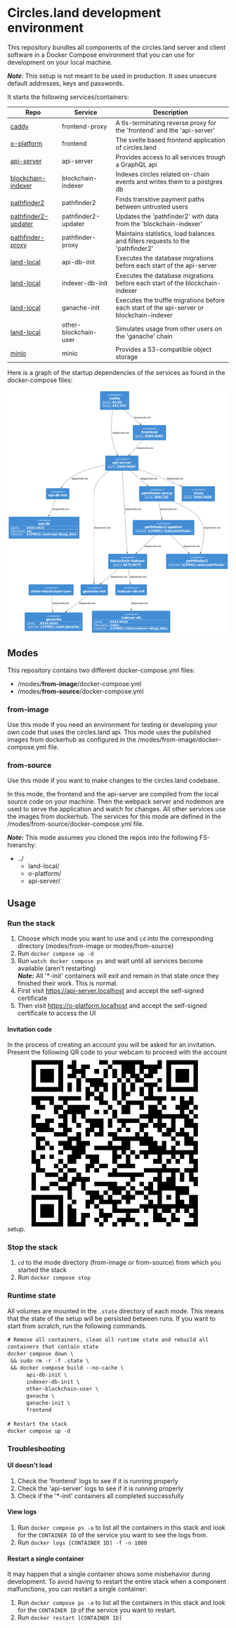 # Circles.land development environment
This repository bundles all components of the circles.land server and client software
in a Docker Compose environment that you can use for development on your local machine.

__*Note*__: This setup is not meant to be used in production.
It uses unsecure default addresses, keys and passwords.

It starts the following services/containers:

| Repo                                                                     | Service               | Description                                                                               |
|--------------------------------------------------------------------------|-----------------------|-------------------------------------------------------------------------------------------|
| [caddy](https://hub.docker.com/_/caddy)                                  | frontend-proxy        | A tls-terminating reverse proxy for the 'frontend' and the 'api-server'                   |
| [o-platform](https://github.com/CirclesUBI/o-platform)                   | frontend              | The svelte based frontend application of circles.land                                     |
| [api-server](https://github.com/CirclesUBI/api-server)                   | api-server            | Provides access to all services trough a GraphQL api                                      |
| [blockchain-indexer](https://github.com/CirclesUBI/blockchain-indexer)   | blockchain-indexer    | Indexes circles related on-chain events and writes them to a postgres db                  |
| [pathfinder2](https://github.com/CirclesUBI/pathfinder2)                 | pathfinder2           | Finds transitive payment paths between untrusted users                                    | 
| [pathfinder2-updater](https://github.com/CirclesUBI/pathfinder2-updater) | pathfinder2-updater   | Updates the 'pathfinder2' with data from the 'blockchain-indexer'                         | 
| [pathfinder-proxy](https://github.com/CirclesUBI/pathfinder-proxy)       | pathfinder-proxy      | Maintains statistics, load balances and filters requests to the 'pathfinder2'             |
| [land-local](https://github.com/CirclesUBI/land-local)                   | api-db-init           | Executes the database migrations before each start of the api-server                      |
| [land-local](https://github.com/CirclesUBI/land-local)                   | indexer-db-init       | Executes the database migrations before each start of the blockchain-indexer              |
| [land-local](https://github.com/CirclesUBI/land-local)                   | ganache-init          | Executes the truffle migrations before each start of the api-server or blockchain-indexer |
| [land-local](https://github.com/CirclesUBI/land-local)                   | other-blockchain-user | Simulates usage from other users on the 'ganache' chain                                   |
| [minio](https://hub.docker.com/r/minio/minio)                            | minio                 | Provides a S3-compatible object storage                                                   |

Here is a graph of the startup dependencies of the services as found in the docker-compose files:  

![docker compose service startup dependencies](docs/diagrams/out/startup-dependencies.png)

## Modes
This repository contains two different docker-compose.yml files:
* /modes/__from-image__/docker-compose.yml
* /modes/__from-source__/docker-compose.yml

### from-image
Use this mode if you need an environment for testing or developing your own code
that uses the circles.land api. This mode uses the published images from 
dockerhub as configured in the /modes/from-image/docker-compose.yml file.

### from-source
Use this mode if you want to make changes to the circles.land codebase.  

In this mode, the frontend and the api-server are compiled from the local source code on your machine.
Then the webpack server and nodemon are used to serve the application and watch for changes.
All other services use the images from dockerhub. The services for this mode are defined 
in the /modes/from-source/docker-compose.yml file.

___Note:___ This mode assumes you cloned the repos into the following FS-hierarchy:  
* ../
  * land-local/
  * o-platform/
  * api-server/

## Usage
### Run the stack
1. Choose which mode you want to use and `cd` into the corresponding directory (modes/from-image or modes/from-source)
2. Run `docker compose up -d`
3. Run `watch docker compose ps` and wait until all services become available (aren't restarting)  
   ___Note:___ All '*-init' containers will exit and remain in that state once they finished their work. This is normal.
4. First visit https://api-server.localhost and accept the self-signed certificate
5. Then visit https://o-platform.localhost and accept the self-signed certificate to access the UI


#### Invitation code
In the process of creating an account you will be asked for an invitation. 
Present the following QR code to your webcam to proceed with the account setup.
![invitation code](docs/local_invitation.png)

### Stop the stack
1. `cd` to the mode directory (from-image or from-source) from which you started the stack
2. Run `docker compose stop`

### Runtime state
All volumes are mounted in the `.state` directory of each mode. This means that the state of the setup
will be persisted between runs. If you want to start from scratch, run the following commands.
```shell
# Remove all containers, clean all runtime state and rebuild all containers that contain state
docker compose down \
 && sudo rm -r -f .state \
 && docker compose build --no-cache \
      api-db-init \
      indexer-db-init \
      other-blockchain-user \
      ganache \
      ganache-init \
      frontend
      
# Restart the stack
docker compose up -d
```

### Troubleshooting
#### UI doesn't load
1. Check the 'frontend' logs to see if it is running properly
2. Check the 'api-server' logs to see if it is running properly
3. Check if the '*-init' containers all completed successfully

#### View logs
1. Run `docker compose ps -a` to list all the containers in this stack and look for the 
   `CONTAINER ID` of the service you want to see the logs from.
2. Run `docker logs [CONTAINER ID] -f -n 1000`

#### Restart a single container
It may happen that a single container shows some misbehavior during development. 
To avoid having to restart the entire stack when a component malfunctions, you can restart 
a single container:
1. Run `docker compose ps -a` to list all the containers in this stack and look for the
   `CONTAINER ID` of the service you want to restart.
2. Run `docker restart [CONTAINER ID]`